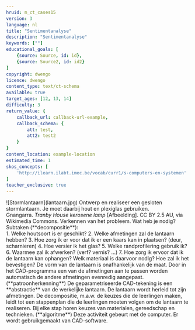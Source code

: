 ```yaml
---
hruid: m_ct_cases15
version: 3
language: nl
title: "Sentimentanalyse"
description: "Sentimentanalyse"
keywords: [""]
educational_goals: [
    {source: Source, id: id}, 
    {source: Source2, id: id2}
]
copyright: dwengo
licence: dwengo
content_type: text/ct-schema
available: true
target_ages: [12, 13, 14]
difficulty: 3
return_value: {
    callback_url: callback-url-example,
    callback_schema: {
        att: test,
        att2: test2
    }
}
content_location: example-location
estimated_time: 1
skos_concepts: [
    'http://ilearn.ilabt.imec.be/vocab/curr1/s-computers-en-systemen'
]
teacher_exclusive: true
---
```


<context>
![Stormlantaarn](lantaarn.jpg) Ontwerp en realiseer een gesloten stormlantaarn. Je moet daarbij hout en plexiglas gebruiken.  <br>
Gnangarra. <em>Tranby House kerosene lamp</em> [Afbeelding]. CC BY 2.5 AU, via Wikimedia Commons.
</div>
</context>
<decomposition>
Verkennen van het probleem. Wat heb je nodig? <br> Subtaken (**decompositie**):<br>
1. Welke houtsoort is er geschikt?
2. Welke afmetingen zal de lantaarn hebben?
3. Hoe zorg ik er voor dat ik er een kaars kan in plaatsen? (deur, scharnieren)   
4. Hoe versier ik het glas?
5. Welke randprofilering gebruik ik?
6. Waarmee zal ik afwerken? (verf? vernis? ...) 
7. Hoe zorg ik ervoor dat ik de lantaarn kan ophangen? Welk materiaal is daarvoor nodig? Hoe zal ik het bevestigen? 
</decomposition>
<patternRecognition>
De vorm van de lantaarn is onafhankelijk van de maat. Door in het CAD-programma een van de afmetingen aan te passen worden automatisch de andere afmetingen evenredig aangepast. (**patroonherkenning**)
</patternRecognition>
<abstraction>
De geparametriseerde CAD-tekening is een **abstractie** van de werkelijke lantaarn. De lantaarn wordt herleid tot zijn afmetingen. 
</abstraction>
<algorithms>
De decompositie, m.a.w. de keuzes die de leerlingen maken, leidt tot een stappenplan die de leerlingen moeten volgen om de lantaarn te realiseren. Bij elke stap horen keuzes van materialen, gereedschap en technieken. (**algoritme**) 
</algorithms>
<implementation>
Deze activiteit gebeurt met de computer. Er wordt gebruikgemaakt van CAD-software.
</implementation>

